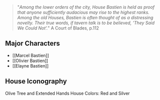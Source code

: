 > "_Among the lower orders of the city, House Bastien is held as
proof that anyone sufficiently audacious may rise to the highest
ranks. Among the old Houses, Bastien is often thought of as a
distressing novelty. Their true words, if tavern talk is to be believed,
'They Said We Could Not'._"
> A Court of Blades, p.112

## Major Characters

* [[Marcel Bastien]]
* [[Olivier Bastien]]
* [[Elayne Bastien]]

## House Iconography 
Olive Tree and Extended Hands
House Colors: Red and Silver